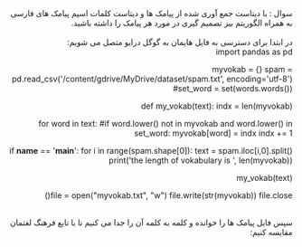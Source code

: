 <div dir="rtl">
سوال : با دیتاست جمع آوری شده از پیامک ها و دیتاست کلمات اسپم پیامک های فارسی به همراه الگوریتم بیز تصمیم گیری در مورد هر پیامک را داشته باشید.
</div>
<br/>
<div dir="rtl">
  در ابتدا برای دسترسی به فایل هایمان به گوگل درایو متصل می شویم:
  </div>
  
  <div dir="rtl">
  import pandas as pd

myvokab = {}
spam = pd.read_csv('/content/gdrive/MyDrive/dataset/spam.txt', encoding='utf-8')
#set_word = set(words.words())

def my_vokab(text):
indx = len(myvokab)

for word in text:
  #if word.lower() not in myvokab and word.lower() in set_word:
    myvokab[word] = indx
    indx += 1

if __name__ == '__main__':
for i in range(spam.shape[0]):
  text = spam.iloc[i,0].split()
  print('the length of vokabulary is ', len(myvokab))

  my_vokab(text)

file = open("myvokab.txt", "w")
file.write(str(myvokab))
file.close()
  </div>

<br/>

<div dir="rtl">
سپس فایل پیامک ها را خوانده و کلمه به کلمه آن را جدا می کنیم تا با تابع فرهنگ لغتمان مقایسه کنیم:
  </div>
